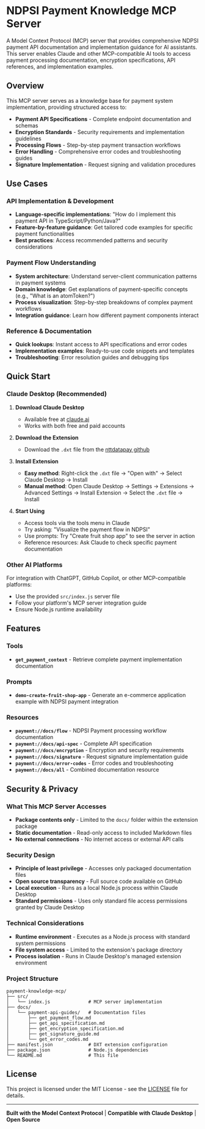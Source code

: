 # NDPSI Payment Knowledge MCP Server

A Model Context Protocol (MCP) server that provides comprehensive NDPSI payment API documentation and implementation guidance for AI assistants. This server enables Claude and other MCP-compatible AI tools to access payment processing documentation, encryption specifications, API references, and implementation examples.

## Overview

This MCP server serves as a knowledge base for payment system implementation, providing structured access to:

- **Payment API Specifications** - Complete endpoint documentation and schemas
- **Encryption Standards** - Security requirements and implementation guidelines  
- **Processing Flows** - Step-by-step payment transaction workflows
- **Error Handling** - Comprehensive error codes and troubleshooting guides
- **Signature Implementation** - Request signing and validation procedures

## Use Cases

### API Implementation & Development
- **Language-specific implementations**: "How do I implement this payment API in TypeScript/Python/Java?"
- **Feature-by-feature guidance**: Get tailored code examples for specific payment functionalities
- **Best practices**: Access recommended patterns and security considerations

### Payment Flow Understanding
- **System architecture**: Understand server-client communication patterns in payment systems
- **Domain knowledge**: Get explanations of payment-specific concepts (e.g., "What is an atomToken?")
- **Process visualization**: Step-by-step breakdowns of complex payment workflows
- **Integration guidance**: Learn how different payment components interact

### Reference & Documentation
- **Quick lookups**: Instant access to API specifications and error codes
- **Implementation examples**: Ready-to-use code snippets and templates
- **Troubleshooting**: Error resolution guides and debugging tips

## Quick Start

### Claude Desktop (Recommended)

1. **Download Claude Desktop**
   - Available free at [claude.ai](https://claude.ai)
   - Works with both free and paid accounts

2. **Download the Extension**
   - Download the `.dxt` file from the [nttdatapay github](https://github.com/nttdatapay/mcp-agent)

3. **Install Extension**
   - **Easy method**: Right-click the `.dxt` file → "Open with" → Select Claude Desktop → Install
   - **Manual method**: Open Claude Desktop → Settings → Extensions → Advanced Settings → Install Extension → Select the `.dxt` file → Install

4. **Start Using**
   - Access tools via the tools menu in Claude
   - Try asking: "Visualize the payment flow in NDPSI"
   - Use prompts: Try "Create fruit shop app" to see the server in action
   - Reference resources: Ask Claude to check specific payment documentation

### Other AI Platforms

For integration with ChatGPT, GitHub Copilot, or other MCP-compatible platforms:

- Use the provided `src/index.js` server file
- Follow your platform's MCP server integration guide
- Ensure Node.js runtime availability

## Features

### Tools
- **`get_payment_context`** - Retrieve complete payment implementation documentation

### Prompts  
- **`demo-create-fruit-shop-app`** - Generate an e-commerce application example with NDPSI payment integration

### Resources
- **`payment://docs/flow`** - NDPSI Payment processing workflow documentation
- **`payment://docs/api-spec`** - Complete API specification
- **`payment://docs/encryption`** - Encryption and security requirements
- **`payment://docs/signature`** - Request signature implementation guide
- **`payment://docs/error-codes`** - Error codes and troubleshooting
- **`payment://docs/all`** - Combined documentation resource

## Security & Privacy

### What This MCP Server Accesses

- **Package contents only** - Limited to the `docs/` folder within the extension package
- **Static documentation** - Read-only access to included Markdown files
- **No external connections** - No internet access or external API calls

### Security Design

- **Principle of least privilege** - Accesses only packaged documentation files
- **Open source transparency** - Full source code available on GitHub
- **Local execution** - Runs as a local Node.js process within Claude Desktop
- **Standard permissions** - Uses only standard file access permissions granted by Claude Desktop

### Technical Considerations

- **Runtime environment** - Executes as a Node.js process with standard system permissions
- **File system access** - Limited to the extension's package directory
- **Process isolation** - Runs in Claude Desktop's managed extension environment



### Project Structure

```
payment-knowledge-mcp/
├── src/
│   └── index.js              # MCP server implementation
├── docs/
│   └── payment-api-guides/   # Documentation files
│       ├── get_payment_flow.md
│       ├── get_api_specification.md
│       ├── get_encryption_specification.md
│       ├── get_signature_guide.md
│       └── get_error_codes.md
├── manifest.json             # DXT extension configuration
├── package.json              # Node.js dependencies
└── README.md                 # This file
```


## License

This project is licensed under the MIT License - see the [LICENSE](LICENSE) file for details.

---

**Built with the Model Context Protocol** | **Compatible with Claude Desktop** | **Open Source**